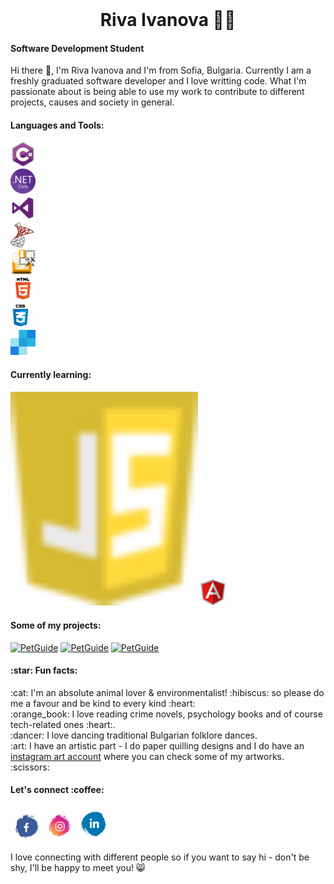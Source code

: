 <header>
  <link rel="preconnect" href="https://fonts.googleapis.com">
  <link rel="preconnect" href="https://fonts.gstatic.com" crossorigin>
  <link href="https://fonts.googleapis.com/css2?family=Montserrat&display=swap" rel="stylesheet">
  <link href="https://github.com/RivaIvanova/RivaIvanova/blob/main/assets/styles.css" rel="stylesheet">
 </header>
 
<div class="content">
 <h1 align="center">Riva Ivanova 👩‍💻</h1>

<h4> Software Development Student </h4>

Hi there 👋, I'm Riva Ivanova and I'm from Sofia, Bulgaria. Currently I am a freshly graduated software developer and I love writting code. What I'm passionate about is being able to use my work to contribute to different projects, causes and society in general.

<h4> Languages and Tools: </h4>

 <div class="lang-tools">
  <div class="lang-tool-element">
     <a href="http://csharp.net/" title="C#" rel="nofollow"><img src="https://raw.githubusercontent.com/RivaIvanova/RivaIvanova/main/assets/icons/csharp.png" style="max-width:100%;"></a>
  </div>
    <div class="lang-tool-element">
     <a href="https://dotnet.microsoft.com/" title="DotNetCore" rel="nofollow"><img src="https://raw.githubusercontent.com/RivaIvanova/RivaIvanova/main/assets/icons/dotnetcore.png" style="max-width:100%;"></a>
  </div>
    <div class="lang-tool-element">
     <a href="https://visualstudio.microsoft.com/" title="Visual Studio" rel="nofollow"><img src="https://raw.githubusercontent.com/RivaIvanova/RivaIvanova/main/assets/icons/visualstudio.png" style="max-width:100%;"></a>
  </div>
    <div class="lang-tool-element">
     <a href="https://www.microsoft.com/en-us/sql-server/sql-server-2019" title="Microsoft SQL Server" rel="nofollow"><img src="https://raw.githubusercontent.com/RivaIvanova/RivaIvanova/main/assets/icons/mssql.png" style="max-width:100%;"></a>
  </div>
    <div class="lang-tool-element">
     <a href="https://docs.microsoft.com/en-us/sql/ssms/download-sql-server-management-studio-ssms?view=sql-server-ver15" title="SQL Server Management Studio" rel="nofollow"><img src="https://raw.githubusercontent.com/RivaIvanova/RivaIvanova/main/assets/icons/ssms.png" style="max-width:100%;"></a>
  </div>
    <div class="lang-tool-element">     
<img title="HTML5" src="https://raw.githubusercontent.com/RivaIvanova/RivaIvanova/main/assets/icons/html5.png" style="max-width:100%;">
  </div>
    <div class="lang-tool-element">
     <img title="CSS3" src="https://raw.githubusercontent.com/RivaIvanova/RivaIvanova/main/assets/icons/css3.png" style="max-width:100%;">
  </div>
     <div class="lang-tool-element">
      <a href="https://sendgrid.com/" title="SendGrid" rel="nofollow"><img src="https://raw.githubusercontent.com/RivaIvanova/RivaIvanova/main/assets/icons/sendgrid.png" style="max-width:100%;"></a> 
  </div>

 </div>


<h4> Currently learning: </h4>

<a href="https://en.wikipedia.org/wiki/JavaScript" title="JavaScript" rel="nofollow"><img src="https://raw.githubusercontent.com/RivaIvanova/RivaIvanova/main/assets/icons/js.png" style="width:300px;"></a>
<a href="https://angular.io/" title="Angular" rel="nofollow"><img src="https://raw.githubusercontent.com/RivaIvanova/RivaIvanova/main/assets/icons/angular.png" style="max-width:100%;"></a>

<h4> Some of my projects: </h4>
<div class="projects">
 <a href="https://github.com/RivaIvanova/PetGuide" title="PetGuide" rel="nofollow"><img title="PetGuide" src="https://github.com/RivaIvanova/RivaIvanova/blob/main/assets/gifs/PetGuide%20GIF%20300px.gif" style="max-width:200px;"></a>
<a href="https://github.com/RivaIvanova/PetGuide" title="PetGuide" rel="nofollow"><img title="PetGuide" src="https://github.com/RivaIvanova/RivaIvanova/blob/main/assets/gifs/PetGuide%20GIF%20300px.gif" style="max-width:100%;"></a>
<a href="https://github.com/RivaIvanova/PetGuide" title="PetGuide" rel="nofollow"><img title="PetGuide" src="https://github.com/RivaIvanova/RivaIvanova/blob/main/assets/gifs/PetGuide%20GIF%20300px.gif" style="max-width:100%;"></a>
 </div>



<h4> :star: Fun facts: </h4>
:cat: I'm an absolute animal lover & environmentalist! :hibiscus: so please do me a favour and be kind to every kind :heart:
</br>
:orange_book: I love reading crime novels, psychology books and of course tech-related ones :heart:.
</br>
:dancer: I love dancing traditional Bulgarian folklore dances.
 <br>
:art: I have an artistic part - I do paper quilling designs and I do have an 
<a href="https://www.instagram.com/quilling.factory/">instagram art account</a>
 where you can check some of my artworks. :scissors:


<h4> Let's connect :coffee: </h4>

<a href="https://www.facebook.com/RivaIIvanova/"><img src="https://raw.githubusercontent.com/RivaIvanova/RivaIvanova/main/assets/icons/facebook.png" style="width:50px;"></a>
<a href="https://www.instagram.com/riva.ivanova/"><img src="https://raw.githubusercontent.com/RivaIvanova/RivaIvanova/main/assets/icons/instagram.png" style="max-width:50px;"></a>
<a href="https://www.linkedin.com/in/riva-ivanova-3930281b9/"><img src="https://raw.githubusercontent.com/RivaIvanova/RivaIvanova/main/assets/icons/linkedin.png" style="max-width:50px;"></a>

I love connecting with different people so if you want to say hi - don't be shy, I'll be happy to meet you! :smile_cat:
 </div>



<!--
**RivaIvanova/RivaIvanova** is a ✨ _special_ ✨ repository because its `README.md` (this file) appears on your GitHub profile.

Here are some ideas to get you started:

- 🔭 I’m currently working on ...
- 🌱 I’m currently learning ...
- 👯 I’m looking to collaborate on ...
- 🤔 I’m looking for help with ...
- 💬 Ask me about ...
- 📫 How to reach me: ...
- 😄 Pronouns: ...
- ⚡ Fun fact: ...
-->
